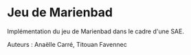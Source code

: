# Jeu de Marienbad

Implémentation du jeu de Marienbad dans le cadre d'une SAE.

Auteurs : Anaëlle Carré, Titouan Favennec
